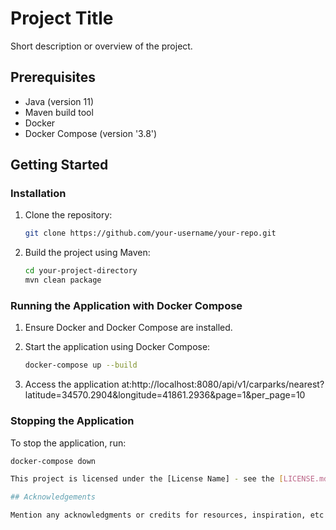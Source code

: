 # Project Title

Short description or overview of the project.

## Prerequisites

- Java (version 11)
- Maven build tool
- Docker 
- Docker Compose (version '3.8')

## Getting Started

### Installation

1. Clone the repository:

    ```bash
    git clone https://github.com/your-username/your-repo.git
    ```

2. Build the project using Maven:

    ```bash
    cd your-project-directory
    mvn clean package
    ```

### Running the Application with Docker Compose

1. Ensure Docker and Docker Compose are installed.

2. Start the application using Docker Compose:

    ```bash
    docker-compose up --build
    ```

3. Access the application at:http://localhost:8080/api/v1/carparks/nearest?latitude=34570.2904&longitude=41861.2936&page=1&per_page=10

### Stopping the Application

To stop the application, run:

```bash
docker-compose down

This project is licensed under the [License Name] - see the [LICENSE.md](LICENSE.md) file for details.

## Acknowledgements

Mention any acknowledgments or credits for resources, inspiration, etc.
